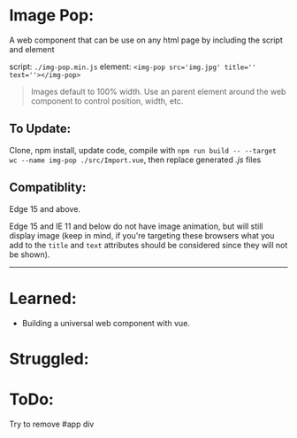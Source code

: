# Image Pop:

A web component that can be use on any html page by including the script and element

script: `./img-pop.min.js`
element: `<img-pop src='img.jpg' title='' text=''></img-pop>`

> Images default to 100% width. Use an parent element around the web component to control position, width, etc.

## To Update:

Clone, npm install, update code, compile with `npm run build -- --target wc --name img-pop ./src/Import.vue`, then replace generated _.js_ files

## Compatiblity:
Edge 15 and above.

Edge 15 and IE 11 and below do not have image animation, but will still display image (keep in mind, if you're targeting these browsers what you add to the `title` and `text` attributes should be considered since they will not be shown).

---

# Learned:
- Building a universal web component with vue.

# Struggled:

# ToDo:
Try to remove #app div
